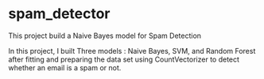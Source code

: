 # spam_detector
This project build a Naive Bayes model for Spam Detection 

In this project, I built Three models : Naive Bayes, SVM, and Random Forest 
after fitting and preparing the data set using CountVectorizer to detect whether an email is a spam or not.
